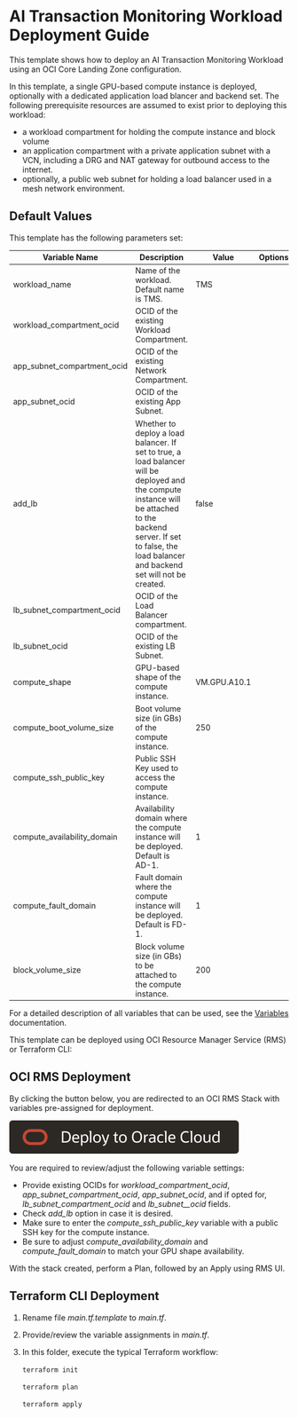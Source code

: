 # AI Transaction Monitoring Workload Deployment Guide

This template shows how to deploy an AI Transaction Monitoring Workload using an OCI Core Landing Zone configuration.

In this template, a single GPU-based compute instance is deployed, optionally with a dedicated application load blancer and backend set.
The following prerequisite resources are assumed to exist prior to deploying this workload:

- a workload compartment for holding the compute instance and block volume
- an application compartment with a private application subnet with a VCN, including a DRG and NAT gateway for outbound access to the internet.
- optionally, a public web subnet for holding a load balancer used in a mesh network environment.

## Default Values

This template has the following parameters set:

| Variable Name | Description | Value | Options |
|---|---|---|---|
| workload\_name | Name of the workload. Default name is TMS. | TMS | |
| workload\_compartment\_ocid | OCID of the existing Workload Compartment. | | |
| app\_subnet\_compartment\_ocid | OCID of the existing Network Compartment. | | |
| app\_subnet\_ocid | OCID of the existing App Subnet. | | |
| add\_lb | Whether to deploy a load balancer. If set to true, a load balancer will be deployed and the compute instance will be attached to the backend server. If set to false, the load balancer and backend set will not be created. | false | |
| lb\_subnet\_compartment\_ocid | OCID of the Load Balancer compartment. | | |
| lb\_subnet\_ocid | OCID of the existing LB Subnet. | | |
| compute\_shape | GPU-based shape of the compute instance. | VM.GPU.A10.1 | |
| compute\_boot\_volume\_size | Boot volume size (in GBs) of the compute instance. | 250 | |
| compute\_ssh\_public\_key | Public SSH Key used to access the compute instance. | | |
| compute\_availability\_domain | Availability domain where the compute instance will be deployed. Default is AD-1. | 1 | |
| compute\_fault\_domain | Fault domain where the compute instance will be deployed. Default is FD-1. | 1 | |
| block\_volume\_size | Block volume size (in GBs) to be attached to the compute instance. | 200 | |

For a detailed description of all variables that can be used, see the [Variables](https://github.com/oci-landing-zones/terraform-oci-core-landingzone/blob/main/VARIABLES.md) documentation.

This template can be deployed using OCI Resource Manager Service (RMS) or Terraform CLI:

## OCI RMS Deployment

By clicking the button below, you are redirected to an OCI RMS Stack with variables pre-assigned for deployment.

[![Deploy_To_OCI](images/DeployToOCI.svg)](https://cloud.oracle.com/resourcemanager/stacks/create?zipUrl=https://github.com/oci-landing-zones/ai-transaction-monitoring-workload/archive/refs/heads/main.zip&"workload_name":"TMS","workload_compartment_ocid":"","app_subnet_compartment_ocid":"","app_subnet_ocid":"","add_lb":false,"lb_subnet_compartment_ocid":"","lb_subnet_ocid":"","compute_shape":"VM.GPU.A10.1","compute_boot_volume_size":"250","compute_ssh_public_key":"","compute_availability_domain":"3","compute_fault_domain":"3","block_volume_size":"200"})

You are required to review/adjust the following variable settings:

- Provide existing OCIDs for *workload\_compartment\_ocid*, *app\_subnet\_compartment\_ocid*, *app\_subnet\_ocid*, and if opted for, *lb\_subnet\_compartment\_ocid* and *lb\_subnet\_\_ocid* fields.
- Check *add\_lb* option in case it is desired.
- Make sure to enter the *compute\_ssh\_public\_key* variable with a public SSH key for the compute instance.
- Be sure to adjust *compute\_availability\_domain* and *compute\_fault\_domain* to match your GPU shape availability.

With the stack created, perform a Plan, followed by an Apply using RMS UI.

## Terraform CLI Deployment

1. Rename file *main.tf.template* to *main.tf*.
2. Provide/review the variable assignments in *main.tf*.
3. In this folder, execute the typical Terraform workflow:

	``
	terraform init
	``
	
	``
	terraform plan
	``
	
	``
	terraform apply
	``






